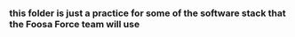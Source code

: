 ### this folder is just a practice for some of the software stack that the Foosa Force team will use